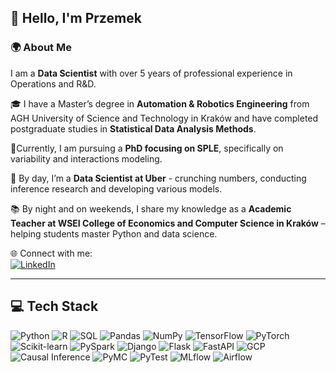 ## 👋 Hello, I'm Przemek

### 🌍 About Me

I am a **Data Scientist** with  over 5 years of professional experience in Operations and R&D. 

🎓 I have a Master’s degree in **Automation & Robotics Engineering** from AGH University of Science and Technology in Kraków and have completed postgraduate studies in **Statistical Data Analysis Methods**. 

🔬Currently, I am pursuing a **PhD focusing on SPLE**, specifically on variability and interactions modeling.

💼 By day, I’m a **Data Scientist at Uber** - crunching numbers, conducting inference research and developing various models.

📚 By night and on weekends, I share my knowledge as a **Academic Teacher at WSEI College of Economics and Computer Science in Kraków** – helping students master Python and data science. 


🌐 Connect with me: <br>
[![LinkedIn](https://img.shields.io/badge/LinkedIn-0077B5?style=for-the-badge&logo=linkedin&logoColor=white)](https://www.linkedin.com/in/przem-niedziela/) 

---

## 💻 Tech Stack 

![Python](https://img.shields.io/badge/Python-3776AB?style=for-the-badge&logo=python&logoColor=white) 
![R](https://img.shields.io/badge/R-276DC3?style=for-the-badge&logo=r&logoColor=white) 
![SQL](https://img.shields.io/badge/SQL-4479A1?style=for-the-badge&logo=postgresql&logoColor=white) 
![Pandas](https://img.shields.io/badge/Pandas-150458?style=for-the-badge&logo=pandas&logoColor=white) 
![NumPy](https://img.shields.io/badge/NumPy-013243?style=for-the-badge&logo=numpy&logoColor=white) 
![TensorFlow](https://img.shields.io/badge/TensorFlow-FF6F00?style=for-the-badge&logo=tensorflow&logoColor=white) 
![PyTorch](https://img.shields.io/badge/PyTorch-EE4C2C?style=for-the-badge&logo=pytorch&logoColor=white) 
![Scikit-learn](https://img.shields.io/badge/Scikit_Learn-F7931E?style=for-the-badge&logo=scikit-learn&logoColor=white) 
![PySpark](https://img.shields.io/badge/PySpark-FEAA2D?style=for-the-badge&logo=apache-spark&logoColor=white)
![Django](https://img.shields.io/badge/Django-092E20?style=for-the-badge&logo=django&logoColor=white) 
![Flask](https://img.shields.io/badge/Flask-000000?style=for-the-badge&logo=flask&logoColor=white) 
![FastAPI](https://img.shields.io/badge/FastAPI-009688?style=for-the-badge&logo=fastapi&logoColor=white) 
![GCP](https://img.shields.io/badge/GCP-4285F4?style=for-the-badge&logo=google-cloud&logoColor=white) 
![Causal Inference](https://img.shields.io/badge/Causal_Inference-FF7F50?style=for-the-badge) 
![PyMC](https://img.shields.io/badge/PyMC-1E90FF?style=for-the-badge&logo=pymc&logoColor=white) 
![PyTest](https://img.shields.io/badge/PyTest-0A9EDC?style=for-the-badge&logo=pytest&logoColor=white) 
![MLflow](https://img.shields.io/badge/MLflow-1E90FF?style=for-the-badge&logo=mlflow&logoColor=white) 
![Airflow](https://img.shields.io/badge/Airflow-017CEE?style=for-the-badge&logo=apache-airflow&logoColor=white) 

